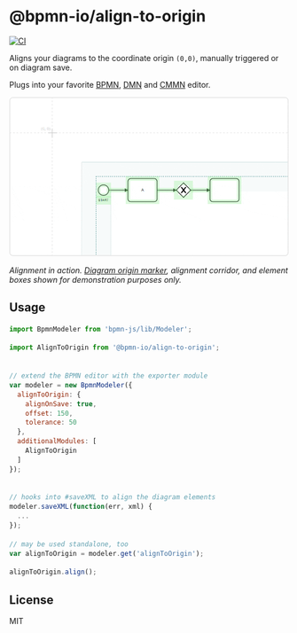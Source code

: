 # @bpmn-io/align-to-origin

[![CI](https://github.com/bpmn-io/align-to-origin/workflows/CI/badge.svg)](https://github.com/bpmn-io/align-to-origin/actions?query=workflow%3ACI)


Aligns your diagrams to the coordinate origin `(0,0)`, manually triggered or on diagram save.

Plugs into your favorite [BPMN](https://github.com/bpmn-io/bpmn-js), [DMN](https://github.com/bpmn-io/dmn-js) and [CMMN](https://github.com/bpmn-io/cmmn-js) editor.

<img src="https://raw.githubusercontent.com/bpmn-io/align-to-origin/master/resources/screencapture.gif" width="600" alt="Automatic Origin Adjustment" />

_Alignment in action. [Diagram origin marker](https://github.com/bpmn-io/diagram-js-origin), alignment corridor, and element boxes shown for demonstration purposes only._


## Usage

```javascript
import BpmnModeler from 'bpmn-js/lib/Modeler';

import AlignToOrigin from '@bpmn-io/align-to-origin';


// extend the BPMN editor with the exporter module
var modeler = new BpmnModeler({
  alignToOrigin: {
    alignOnSave: true,
    offset: 150,
    tolerance: 50
  },
  additionalModules: [
    AlignToOrigin
  ]
});


// hooks into #saveXML to align the diagram elements
modeler.saveXML(function(err, xml) {
  ...
});

// may be used standalone, too
var alignToOrigin = modeler.get('alignToOrigin');

alignToOrigin.align();
```


## License

MIT
